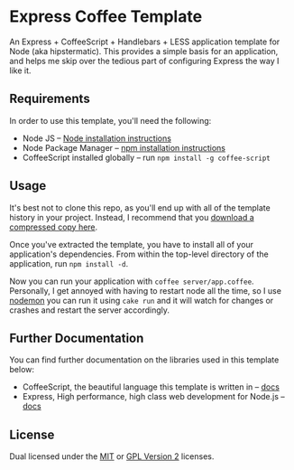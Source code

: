 
# Express Coffee Template #

An Express + CoffeeScript + Handlebars + LESS application 
template for Node (aka hipstermatic). This provides a simple 
basis for an application, and helps me skip over the tedious 
part of configuring Express the way I like it.


## Requirements ##

In order to use this template, you'll need the following:

 * Node JS – [Node installation instructions][node]
 * Node Package Manager – [npm installation instructions][npm]
 * CoffeeScript installed globally – 
   run `npm install -g coffee-script`


## Usage ##

It's best not to clone this repo, as you'll end up with all of
the template history in your project. Instead, I recommend that
you [download a compressed copy here][dl].

Once you've extracted the template, you have to install all of
your application's dependencies. From within the top-level
directory of the application, run `npm install -d`.

Now you can run your application with
`coffee server/app.coffee`. Personally, I get annoyed with
having to restart node all the time, so I use [nodemon][nodemon]
you can run it using `cake run` and it will watch for changes
or crashes and restart the server accordingly.

## Further Documentation ##

You can find further documentation on the libraries used in this
template below:

 * CoffeeScript, the beautiful language this template is written 
   in – [docs][coffee]
 * Express, High performance, high class web development for 
   Node.js – [docs][express]


## License ##

Dual licensed under the [MIT][mit] or [GPL Version 2][gpl]
licenses.


[node]: http://nodejs.org/
[npm]: http://npmjs.org/
[dl]: https://github.com/rowanmanning/express-coffee-template/zipball/master
[nodemon]: https://github.com/remy/nodemon
[coffee]: http://jashkenas.github.com/coffee-script/
[express]: http://expressjs.com/
[mit]: http://opensource.org/licenses/mit-license.php
[gpl]: http://opensource.org/licenses/gpl-2.0.php
